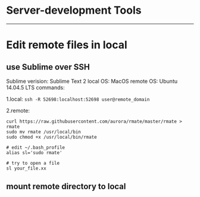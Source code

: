 # Server-development Tools
-------------------------------


# Edit remote files in local

## use Sublime over SSH
Sublime verision: Sublime Text 2
local OS: MacOS
remote OS:  Ubuntu 14.04.5 LTS 
commands:

1.local: ```ssh -R 52698:localhost:52698 user@remote_domain```

2.remote:

```
curl https://raw.githubusercontent.com/aurora/rmate/master/rmate > rmate
sudo mv rmate /usr/local/bin
sudo chmod +x /usr/local/bin/rmate

# edit ~/.bash_profile
alias sl='sudo rmate'

# try to open a file
sl your_file.xx

```


## mount remote directory to local 

